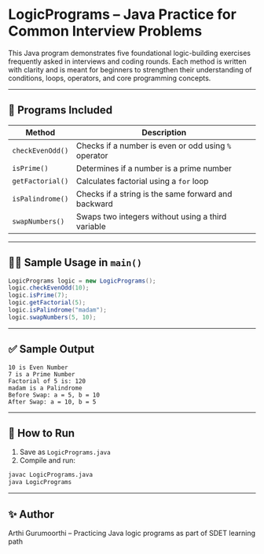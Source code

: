 
# LogicPrograms – Java Practice for Common Interview Problems

This Java program demonstrates five foundational logic-building exercises frequently asked in interviews and coding rounds. Each method is written with clarity and is meant for beginners to strengthen their understanding of conditions, loops, operators, and core programming concepts.

---

## 📘 Programs Included

| Method               | Description                                                      |
|----------------------|------------------------------------------------------------------|
| `checkEvenOdd()`     | Checks if a number is even or odd using `%` operator             |
| `isPrime()`          | Determines if a number is a prime number                         |
| `getFactorial()`     | Calculates factorial using a `for` loop                          |
| `isPalindrome()`     | Checks if a string is the same forward and backward              |
| `swapNumbers()`      | Swaps two integers without using a third variable                |

---

## 🧑‍💻 Sample Usage in `main()`
```java
LogicPrograms logic = new LogicPrograms();
logic.checkEvenOdd(10);
logic.isPrime(7);
logic.getFactorial(5);
logic.isPalindrome("madam");
logic.swapNumbers(5, 10);
```

---

## ✅ Sample Output
```
10 is Even Number
7 is a Prime Number
Factorial of 5 is: 120
madam is a Palindrome
Before Swap: a = 5, b = 10
After Swap: a = 10, b = 5
```

---

## 🚀 How to Run
1. Save as `LogicPrograms.java`
2. Compile and run:
```bash
javac LogicPrograms.java
java LogicPrograms
```

---

## ✨ Author
Arthi Gurumoorthi – Practicing Java logic programs as part of SDET learning path
